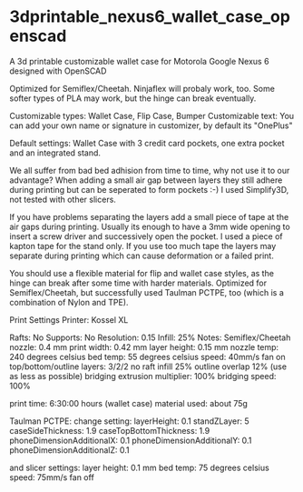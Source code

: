# 3dprintable_nexus6_wallet_case_openscad
 A 3d printable customizable wallet case for Motorola Google Nexus 6 designed with OpenSCAD

Optimized for Semiflex/Cheetah. Ninjaflex will probaly work, too.
Some softer types of PLA may work, but the hinge can break eventually.

Customizable types: Wallet Case, Flip Case, Bumper
Customizable text: You can add your own name or signature in customizer, by default its "OnePlus"

Default settings:
Wallet Case with 3 credit card pockets, one extra pocket and an integrated stand.

We all suffer from bad bed adhision from time to time, why not use it to our advantage?
When adding a small air gap between layers they still adhere during printing but can be seperated to form pockets :-)
I used Simplify3D, not tested with other slicers.

If you have problems separating the layers add a small piece of tape at the air gaps during printing.
Usually its enough to have a 3mm wide opening to insert a screw driver and successively open the pocket.
I used a piece of kapton tape for the stand only. If you use too much tape the layers may separate during printing which can cause deformation or a failed print.

You should use a flexible material for flip and wallet case styles, as the hinge can break after some time with harder materials.
Optimized for Semiflex/Cheetah, but successfully used Taulman PCTPE, too (which is a combination of Nylon and TPE).

Print Settings
Printer:
Kossel XL

Rafts:
No
Supports:
No
Resolution:
0.15
Infill:
25%
Notes:
Semiflex/Cheetah
nozzle: 0.4 mm
print width: 0.42 mm
layer height: 0.15 mm
nozzle temp: 240 degrees celsius
bed temp: 55 degrees celsius
speed: 40mm/s
fan on
top/bottom/outline layers: 3/2/2
no raft
infill 25%
outline overlap 12% (use as less as possible)
bridging extrusion multiplier: 100%
bridging speed: 100%

print time: 6:30:00 hours (wallet case)
material used: about 75g

Taulman PCTPE:
change setting:
layerHeight: 0.1
standZLayer: 5
caseSideThickness: 1.9
caseTopBottomThickness: 1.9
phoneDimensionAdditionalX: 0.1
phoneDimensionAdditionalY: 0.1
phoneDimensionAdditionalZ: 0.1

and slicer settings:
layer height: 0.1 mm
bed temp: 75 degrees celsius
speed: 75mm/s
fan off